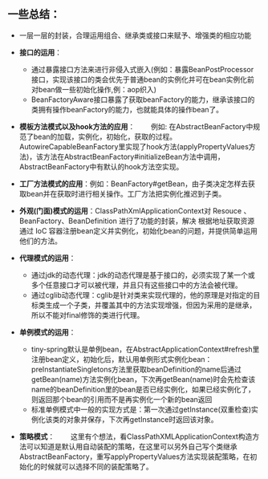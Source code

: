 ## 一些总结：

- 一层一层的封装，合理运用组合、继承类或接口来赋予、增强类的相应功能

- **接口的运用**：
	- 通过暴露接口方法来进行非侵入式嵌入(例如：暴露BeanPostProcessor接口，实现该接口的类会优先于普通bean的实例化并可在bean实例化前对bean做一些初始化操作,例：aop织入)
	- BeanFactoryAware接口暴露了获取beanFactory的能力，继承该接口的类拥有操作beanFactory的能力，也就能具体的操作bean了。

- **模板方法模式以及hook方法的应用**：
　　例如: 在AbstractBeanFactory中规范了bean的加载，实例化，初始化，获取的过程。AutowireCapableBeanFactory里实现了hook方法(applyPropertyValues方法)，该方法在AbstractBeanFactory#initializeBean方法中调用，AbstractBeanFactory中有默认的hook方法空实现。

- **工厂方法模式的应用**：例如：BeanFactory#getBean，由子类决定怎样去获取bean并在获取时进行相关操作。工厂方法把实例化推迟到子类。

- **外观(门面)模式的运用**：ClassPathXmlApplicationContext对 Resouce 、 BeanFactory、BeanDefinition 
进行了功能的封装，解决 根据地址获取资源通过 IoC 容器注册bean定义并实例化，初始化bean的问题，并提供简单运用他们的方法。

- **代理模式的运用**：
	- 通过jdk的动态代理：jdk的动态代理是基于接口的，必须实现了某一个或多个任意接口才可以被代理，并且只有这些接口中的方法会被代理。
	- 通过cglib动态代理：cglib是针对类来实现代理的，他的原理是对指定的目标类生成一个子类，并覆盖其中的方法实现增强，但因为采用的是继承，所以不能对final修饰的类进行代理。

- **单例模式的运用**：
	- tiny-spring默认是单例bean，在AbstractApplicationContext#refresh里注册bean定义，初始化后，默认用单例形式实例化bean：preInstantiateSingletons方法里获取beanDefinition的name后通过getBean(name)方法实例化bean，下次再getBean(name)时会先检查该name的beanDefinition里的bean是否已经实例化，如果已经实例化了，则返回那个bean的引用而不是再实例化一个新的bean返回
	- 标准单例模式中一般的实现方式是：第一次通过getInstance(双重检查)实例化该类的对象并保存，下次再getInstance时返回该对象。

- **策略模式**：
　　这里有个想法，看ClassPathXMLApplicationContext构造方法可以知道是默认用自动装配的策略，在这里可以另外自己写个类继承AbstractBeanFactory，重写applyPropertyValues方法实现装配策略，在初始化的时候就可以选择不同的装配策略了。